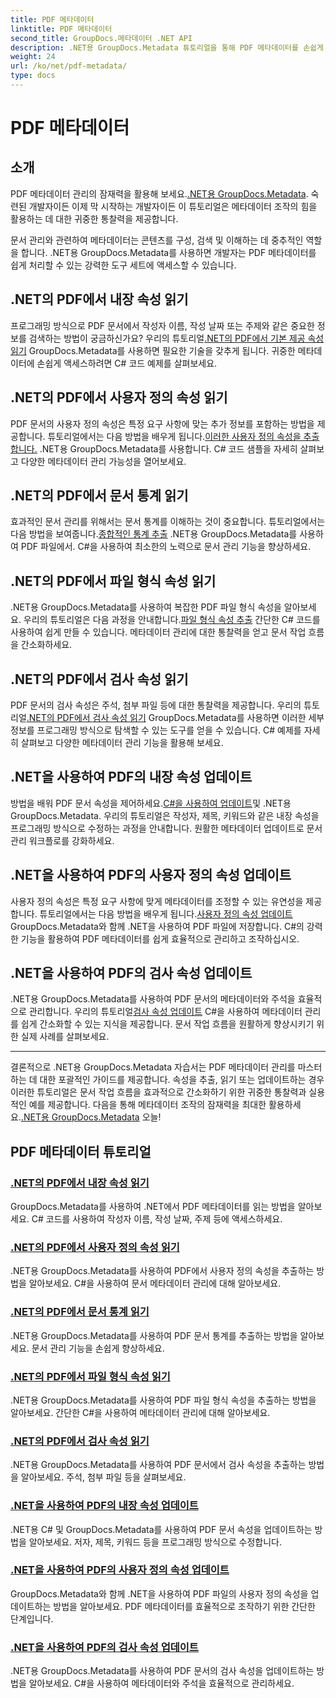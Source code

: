 ```yaml
---
title: PDF 메타데이터
linktitle: PDF 메타데이터
second_title: GroupDocs.메타데이터 .NET API
description: .NET용 GroupDocs.Metadata 튜토리얼을 통해 PDF 메타데이터를 손쉽게 관리하는 방법을 알아보세요. C# 코드를 사용하여 기본 제공 속성과 사용자 지정 속성에 액세스하세요.
weight: 24
url: /ko/net/pdf-metadata/
type: docs
---
```

# PDF 메타데이터

## 소개

 PDF 메타데이터 관리의 잠재력을 활용해 보세요.[.NET용 GroupDocs.Metadata](https://www.groupdocs.com/products/metadata/net). 숙련된 개발자이든 이제 막 시작하는 개발자이든 이 튜토리얼은 메타데이터 조작의 힘을 활용하는 데 대한 귀중한 통찰력을 제공합니다.

문서 관리와 관련하여 메타데이터는 콘텐츠를 구성, 검색 및 이해하는 데 중추적인 역할을 합니다. .NET용 GroupDocs.Metadata를 사용하면 개발자는 PDF 메타데이터를 쉽게 처리할 수 있는 강력한 도구 세트에 액세스할 수 있습니다.

## .NET의 PDF에서 내장 속성 읽기

 프로그래밍 방식으로 PDF 문서에서 작성자 이름, 작성 날짜 또는 주제와 같은 중요한 정보를 검색하는 방법이 궁금하신가요? 우리의 튜토리얼[.NET의 PDF에서 기본 제공 속성 읽기](./read-built-in-properties-pdfs/) GroupDocs.Metadata를 사용하면 필요한 기술을 갖추게 됩니다. 귀중한 메타데이터에 손쉽게 액세스하려면 C# 코드 예제를 살펴보세요.


## .NET의 PDF에서 사용자 정의 속성 읽기

 PDF 문서의 사용자 정의 속성은 특정 요구 사항에 맞는 추가 정보를 포함하는 방법을 제공합니다. 튜토리얼에서는 다음 방법을 배우게 됩니다.[이러한 사용자 정의 속성을 추출합니다.](./read-custom-properties-pdfs/) .NET용 GroupDocs.Metadata를 사용합니다. C# 코드 샘플을 자세히 살펴보고 다양한 메타데이터 관리 가능성을 열어보세요.


## .NET의 PDF에서 문서 통계 읽기

 효과적인 문서 관리를 위해서는 문서 통계를 이해하는 것이 중요합니다. 튜토리얼에서는 다음 방법을 보여줍니다.[종합적인 통계 추출](./read-document-statistics-pdfs/) .NET용 GroupDocs.Metadata를 사용하여 PDF 파일에서. C#을 사용하여 최소한의 노력으로 문서 관리 기능을 향상하세요.

## .NET의 PDF에서 파일 형식 속성 읽기

.NET용 GroupDocs.Metadata를 사용하여 복잡한 PDF 파일 형식 속성을 알아보세요. 우리의 튜토리얼은 다음 과정을 안내합니다.[파일 형식 속성 추출](./read-file-format-properties-pdfs/) 간단한 C# 코드를 사용하여 쉽게 만들 수 있습니다. 메타데이터 관리에 대한 통찰력을 얻고 문서 작업 흐름을 간소화하세요.

## .NET의 PDF에서 검사 속성 읽기

 PDF 문서의 검사 속성은 주석, 첨부 파일 등에 대한 통찰력을 제공합니다. 우리의 튜토리얼[.NET의 PDF에서 검사 속성 읽기](./read-inspection-properties-pdfs/) GroupDocs.Metadata를 사용하면 이러한 세부 정보를 프로그래밍 방식으로 탐색할 수 있는 도구를 얻을 수 있습니다. C# 예제를 자세히 살펴보고 다양한 메타데이터 관리 기능을 활용해 보세요.

## .NET을 사용하여 PDF의 내장 속성 업데이트

 방법을 배워 PDF 문서 속성을 제어하세요.[C#을 사용하여 업데이트](./update-built-in-properties-pdfs/)및 .NET용 GroupDocs.Metadata. 우리의 튜토리얼은 작성자, 제목, 키워드와 같은 내장 속성을 프로그래밍 방식으로 수정하는 과정을 안내합니다. 원활한 메타데이터 업데이트로 문서 관리 워크플로를 강화하세요.

## .NET을 사용하여 PDF의 사용자 정의 속성 업데이트

 사용자 정의 속성은 특정 요구 사항에 맞게 메타데이터를 조정할 수 있는 유연성을 제공합니다. 튜토리얼에서는 다음 방법을 배우게 됩니다.[사용자 정의 속성 업데이트](./update-custom-properties-pdfs/) GroupDocs.Metadata와 함께 .NET을 사용하여 PDF 파일에 저장합니다. C#의 강력한 기능을 활용하여 PDF 메타데이터를 쉽게 효율적으로 관리하고 조작하십시오.

## .NET을 사용하여 PDF의 검사 속성 업데이트

 .NET용 GroupDocs.Metadata를 사용하여 PDF 문서의 메타데이터와 주석을 효율적으로 관리합니다. 우리의 튜토리얼[검사 속성 업데이트](./update-inspection-properties-pdfs/) C#을 사용하여 메타데이터 관리를 쉽게 간소화할 수 있는 지식을 제공합니다. 문서 작업 흐름을 원활하게 향상시키기 위한 실제 사례를 살펴보세요.

----

결론적으로 .NET용 GroupDocs.Metadata 자습서는 PDF 메타데이터 관리를 마스터하는 데 대한 포괄적인 가이드를 제공합니다. 속성을 추출, 읽기 또는 업데이트하는 경우 이러한 튜토리얼은 문서 작업 흐름을 효과적으로 간소화하기 위한 귀중한 통찰력과 실용적인 예를 제공합니다. 다음을 통해 메타데이터 조작의 잠재력을 최대한 활용하세요.[.NET용 GroupDocs.Metadata](https://www.groupdocs.com/products/metadata/net) 오늘!
## PDF 메타데이터 튜토리얼
### [.NET의 PDF에서 내장 속성 읽기](./read-built-in-properties-pdfs/)
GroupDocs.Metadata를 사용하여 .NET에서 PDF 메타데이터를 읽는 방법을 알아보세요. C# 코드를 사용하여 작성자 이름, 작성 날짜, 주제 등에 액세스하세요.
### [.NET의 PDF에서 사용자 정의 속성 읽기](./read-custom-properties-pdfs/)
.NET용 GroupDocs.Metadata를 사용하여 PDF에서 사용자 정의 속성을 추출하는 방법을 알아보세요. C#을 사용하여 문서 메타데이터 관리에 대해 알아보세요.
### [.NET의 PDF에서 문서 통계 읽기](./read-document-statistics-pdfs/)
.NET용 GroupDocs.Metadata를 사용하여 PDF 문서 통계를 추출하는 방법을 알아보세요. 문서 관리 기능을 손쉽게 향상하세요.
### [.NET의 PDF에서 파일 형식 속성 읽기](./read-file-format-properties-pdfs/)
.NET용 GroupDocs.Metadata를 사용하여 PDF 파일 형식 속성을 추출하는 방법을 알아보세요. 간단한 C#을 사용하여 메타데이터 관리에 대해 알아보세요.
### [.NET의 PDF에서 검사 속성 읽기](./read-inspection-properties-pdfs/)
.NET용 GroupDocs.Metadata를 사용하여 PDF 문서에서 검사 속성을 추출하는 방법을 알아보세요. 주석, 첨부 파일 등을 살펴보세요.
### [.NET을 사용하여 PDF의 내장 속성 업데이트](./update-built-in-properties-pdfs/)
.NET용 C# 및 GroupDocs.Metadata를 사용하여 PDF 문서 속성을 업데이트하는 방법을 알아보세요. 저자, 제목, 키워드 등을 프로그래밍 방식으로 수정합니다.
### [.NET을 사용하여 PDF의 사용자 정의 속성 업데이트](./update-custom-properties-pdfs/)
GroupDocs.Metadata와 함께 .NET을 사용하여 PDF 파일의 사용자 정의 속성을 업데이트하는 방법을 알아보세요. PDF 메타데이터를 효율적으로 조작하기 위한 간단한 단계입니다.
### [.NET을 사용하여 PDF의 검사 속성 업데이트](./update-inspection-properties-pdfs/)
.NET용 GroupDocs.Metadata를 사용하여 PDF 문서의 검사 속성을 업데이트하는 방법을 알아보세요. C#을 사용하여 메타데이터와 주석을 효율적으로 관리하세요.